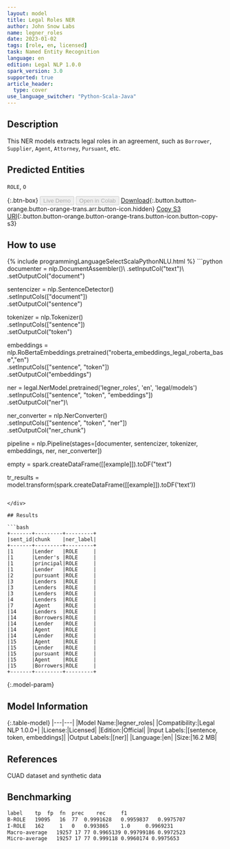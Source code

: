 ```yaml
---
layout: model
title: Legal Roles NER
author: John Snow Labs
name: legner_roles
date: 2023-01-02
tags: [role, en, licensed]
task: Named Entity Recognition
language: en
edition: Legal NLP 1.0.0
spark_version: 3.0
supported: true
article_header:
  type: cover
use_language_switcher: "Python-Scala-Java"
---
```


## Description

This NER models extracts legal roles in an agreement, such as `Borrower`, `Supplier`, `Agent`, `Attorney`, `Pursuant`, etc.

## Predicted Entities

`ROLE`, `O`

{:.btn-box}
<button class="button button-orange" disabled>Live Demo</button>
<button class="button button-orange" disabled>Open in Colab</button>
[Download](https://s3.amazonaws.com/auxdata.johnsnowlabs.com/legal/models/legner_roles_en_1.0.0_3.0_1672673551040.zip){:.button.button-orange.button-orange-trans.arr.button-icon.hidden}
[Copy S3 URI](s3://auxdata.johnsnowlabs.com/legal/models/legner_roles_en_1.0.0_3.0_1672673551040.zip){:.button.button-orange.button-orange-trans.button-icon.button-copy-s3}

## How to use



<div class="tabs-box" markdown="1">
{% include programmingLanguageSelectScalaPythonNLU.html %}
```python
documenter = nlp.DocumentAssembler()\
    .setInputCol("text")\
    .setOutputCol("document")

sentencizer = nlp.SentenceDetector()\
    .setInputCols(["document"])\
    .setOutputCol("sentence")

tokenizer = nlp.Tokenizer()\
    .setInputCols(["sentence"])\
    .setOutputCol("token")

embeddings = nlp.RoBertaEmbeddings.pretrained("roberta_embeddings_legal_roberta_base","en") \
    .setInputCols(["sentence", "token"]) \
    .setOutputCol("embeddings")

ner = legal.NerModel.pretrained('legner_roles', 'en', 'legal/models')\
    .setInputCols(["sentence", "token", "embeddings"])\
    .setOutputCol("ner")\

ner_converter = nlp.NerConverter()\
    .setInputCols(["sentence", "token", "ner"])\
    .setOutputCol("ner_chunk")

pipeline = nlp.Pipeline(stages=[documenter, sentencizer, tokenizer, embeddings, ner, ner_converter])

empty = spark.createDataFrame([[example]]).toDF("text")

tr_results = model.transform(spark.createDataFrame([[example]]).toDF('text'))

```

</div>

## Results

```bash
+-------+---------+---------+
|sent_id|chunk    |ner_label|
+-------+---------+---------+
|1      |Lender   |ROLE     |
|1      |Lender's |ROLE     |
|1      |principal|ROLE     |
|1      |Lender   |ROLE     |
|2      |pursuant |ROLE     |
|3      |Lenders  |ROLE     |
|3      |Lenders  |ROLE     |
|3      |Lenders  |ROLE     |
|4      |Lenders  |ROLE     |
|7      |Agent    |ROLE     |
|14     |Lenders  |ROLE     |
|14     |Borrowers|ROLE     |
|14     |Lender   |ROLE     |
|14     |Agent    |ROLE     |
|14     |Lender   |ROLE     |
|15     |Agent    |ROLE     |
|15     |Lender   |ROLE     |
|15     |pursuant |ROLE     |
|15     |Agent    |ROLE     |
|15     |Borrowers|ROLE     |
+-------+---------+---------+
```

{:.model-param}
## Model Information

{:.table-model}
|---|---|
|Model Name:|legner_roles|
|Compatibility:|Legal NLP 1.0.0+|
|License:|Licensed|
|Edition:|Official|
|Input Labels:|[sentence, token, embeddings]|
|Output Labels:|[ner]|
|Language:|en|
|Size:|16.2 MB|

## References

CUAD dataset and synthetic data

## Benchmarking

```bash
label	 tp	 fp	 fn	 prec	 rec	 f1
B-ROLE	 19095	 16	 77	 0.9991628	 0.9959837	 0.9975707
I-ROLE	 162	 1	 0	 0.993865	 1.0	 0.9969231
Macro-average	19257 17 77 0.9965139 0.99799186 0.9972523
Micro-average	19257 17 77 0.999118 0.9960174 0.9975653

```
